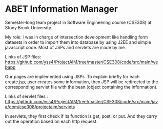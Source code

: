 ABET Information Manager
===========================
Semester-long team project in Software Engineering course (CSE308) at Stony Brook University.

My role:
I was in charge of intersection development like handling form datasets in order to import them into database by using J2EE and simple javascript code. Most of JSPs and servlets are made by me.

Links of JSP files:
https://github.com/yss4/ProjectAIM/tree/master/CSE308/code/src/main/webapp

Our pages are implemented using JSPs. To explain briefly for each create.jsp, user creates some information, then JSP will be redirected to the corresponding servlet file with the bean (object containing the information).

Links of servlet files :
https://github.com/yss4/ProjectAIM/tree/master/CSE308/code/src/main/java/com/cse308/projectaim/servlets

In servlets, they first check if its function is get, post, or put. And they carry out the operation based on each http request.
